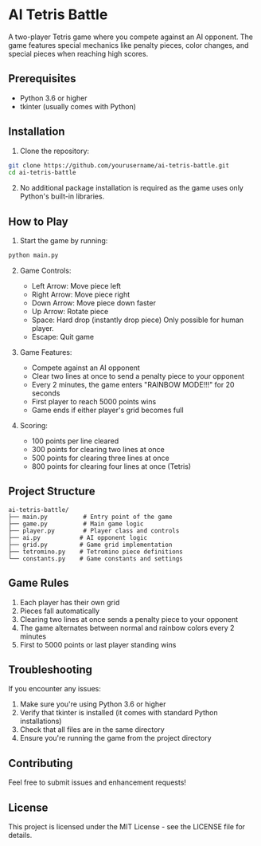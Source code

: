 # AI Tetris Battle

A two-player Tetris game where you compete against an AI opponent. The game features special mechanics like penalty pieces, color changes, and special pieces when reaching high scores.

## Prerequisites

- Python 3.6 or higher
- tkinter (usually comes with Python)

## Installation

1. Clone the repository:
```bash
git clone https://github.com/yourusername/ai-tetris-battle.git
cd ai-tetris-battle
```

2. No additional package installation is required as the game uses only Python's built-in libraries.

## How to Play

1. Start the game by running:
```bash
python main.py
```

2. Game Controls:
   - Left Arrow: Move piece left
   - Right Arrow: Move piece right
   - Down Arrow: Move piece down faster
   - Up Arrow: Rotate piece
   - Space: Hard drop (instantly drop piece) Only possible for human player.
   - Escape: Quit game

3. Game Features:
   - Compete against an AI opponent
   - Clear two lines at once to send a penalty piece to your opponent
   - Every 2 minutes, the game enters "RAINBOW MODE!!!" for 20 seconds
   - First player to reach 5000 points wins
   - Game ends if either player's grid becomes full

4. Scoring:
   - 100 points per line cleared
   - 300 points for clearing two lines at once
   - 500 points for clearing three lines at once
   - 800 points for clearing four lines at once (Tetris)

## Project Structure

```
ai-tetris-battle/
├── main.py          # Entry point of the game
├── game.py          # Main game logic
├── player.py        # Player class and controls
├── ai.py           # AI opponent logic
├── grid.py         # Game grid implementation
├── tetromino.py    # Tetromino piece definitions
└── constants.py    # Game constants and settings
```

## Game Rules

1. Each player has their own grid
2. Pieces fall automatically
3. Clearing two lines at once sends a penalty piece to your opponent
4. The game alternates between normal and rainbow colors every 2 minutes
5. First to 5000 points or last player standing wins

## Troubleshooting

If you encounter any issues:

1. Make sure you're using Python 3.6 or higher
2. Verify that tkinter is installed (it comes with standard Python installations)
3. Check that all files are in the same directory
4. Ensure you're running the game from the project directory

## Contributing

Feel free to submit issues and enhancement requests!

## License

This project is licensed under the MIT License - see the LICENSE file for details. 